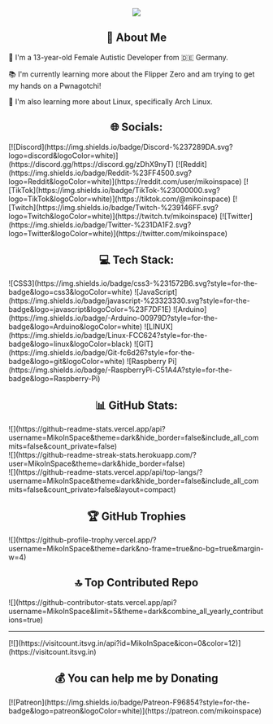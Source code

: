 <p align="center">
   <img src="https://i.imgur.com/DPjMG9K.gif">
</p>

<h2 align="center">💫 About Me</h2>

<p>
   👩 I'm a 13-year-old Female Autistic Developer from 🇩🇪 Germany.
</p>

<p>
   📚 I'm currently learning more about the Flipper Zero and am trying to get my hands on a Pwnagotchi!
</p>

<p>
   🐧 I'm also learning more about Linux, specifically Arch Linux.
</p>

<h2 align="center">🌐 Socials:</h2>

<p>
   [![Discord](https://img.shields.io/badge/Discord-%237289DA.svg?logo=discord&logoColor=white)](https://discord.gg/https://discord.gg/zDhX9nyT) 
   [![Reddit](https://img.shields.io/badge/Reddit-%23FF4500.svg?logo=Reddit&logoColor=white)](https://reddit.com/user/mikoinspace) 
   [![TikTok](https://img.shields.io/badge/TikTok-%23000000.svg?logo=TikTok&logoColor=white)](https://tiktok.com/@mikoinspace) 
   [![Twitch](https://img.shields.io/badge/Twitch-%239146FF.svg?logo=Twitch&logoColor=white)](https://twitch.tv/mikoinspace) 
   [![Twitter](https://img.shields.io/badge/Twitter-%231DA1F2.svg?logo=Twitter&logoColor=white)](https://twitter.com/mikoinspace)
</p>

<h2 align="center">💻 Tech Stack:</h2>

<p>
   ![CSS3](https://img.shields.io/badge/css3-%231572B6.svg?style=for-the-badge&logo=css3&logoColor=white) 
   ![JavaScript](https://img.shields.io/badge/javascript-%23323330.svg?style=for-the-badge&logo=javascript&logoColor=%23F7DF1E) 
   ![Arduino](https://img.shields.io/badge/-Arduino-00979D?style=for-the-badge&logo=Arduino&logoColor=white) 
   ![LINUX](https://img.shields.io/badge/Linux-FCC624?style=for-the-badge&logo=linux&logoColor=black) 
   ![GIT](https://img.shields.io/badge/Git-fc6d26?style=for-the-badge&logo=git&logoColor=white) 
   ![Raspberry Pi](https://img.shields.io/badge/-RaspberryPi-C51A4A?style=for-the-badge&logo=Raspberry-Pi)
</p>

<h2 align="center">📊 GitHub Stats:</h2>

<p>
   ![](https://github-readme-stats.vercel.app/api?username=MikoInSpace&theme=dark&hide_border=false&include_all_commits=false&count_private=false)<br/>
   ![](https://github-readme-streak-stats.herokuapp.com/?user=MikoInSpace&theme=dark&hide_border=false)<br/>
   ![](https://github-readme-stats.vercel.app/api/top-langs/?username=MikoInSpace&theme=dark&hide_border=false&include_all_commits=false&count_private>false&layout=compact)
</p>

<h2 align="center">🏆 GitHub Trophies</h2>

<p>
   ![](https://github-profile-trophy.vercel.app/?username=MikoInSpace&theme=dark&no-frame=true&no-bg=true&margin-w=4)
</p>

<h2 align="center">🔝 Top Contributed Repo</h2>

<p>
   ![](https://github-contributor-stats.vercel.app/api?username=MikoInSpace&limit=5&theme=dark&combine_all_yearly_contributions=true)
</p>

---

<p>
   [![](https://visitcount.itsvg.in/api?id=MikoInSpace&icon=0&color=12)](https://visitcount.itsvg.in)
</p>

<h2 align="center">💰 You can help me by Donating</h2>

<p>
   [![Patreon](https://img.shields.io/badge/Patreon-F96854?style=for-the-badge&logo=patreon&logoColor=white)](https://patreon.com/mikoinspace) 
</p>

<!-- Proudly created with GPRM ( https://gprm.itsvg.in ) -->
